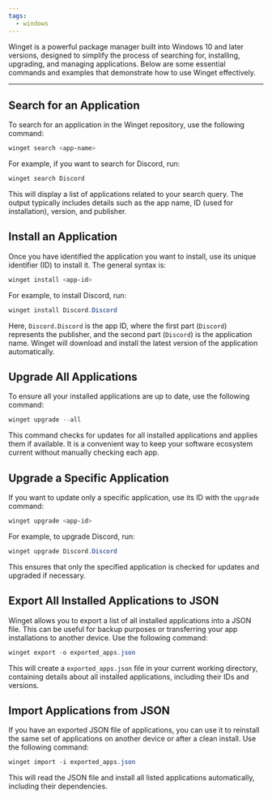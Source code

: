 ```yaml
---
tags:
  - windows
---
```


Winget is a powerful package manager built into Windows 10 and later versions, designed to simplify the process of searching for, installing, upgrading, and managing applications. Below are some essential commands and examples that demonstrate how to use Winget effectively.  

---

## **Search for an Application**  
To search for an application in the Winget repository, use the following command:  

```powershell
winget search <app-name>
```  

For example, if you want to search for Discord, run:  

```powershell
winget search Discord
```  

This will display a list of applications related to your search query. The output typically includes details such as the app name, ID (used for installation), version, and publisher.  

## **Install an Application**  
Once you have identified the application you want to install, use its unique identifier (ID) to install it. The general syntax is:  

```powershell
winget install <app-id>
```  

For example, to install Discord, run:  

```powershell
winget install Discord.Discord
```  

Here, `Discord.Discord` is the app ID, where the first part (`Discord`) represents the publisher, and the second part (`Discord`) is the application name. Winget will download and install the latest version of the application automatically.  

## **Upgrade All Applications**  
To ensure all your installed applications are up to date, use the following command:  

```powershell
winget upgrade --all
```  

This command checks for updates for all installed applications and applies them if available. It is a convenient way to keep your software ecosystem current without manually checking each app.  

## **Upgrade a Specific Application**  
If you want to update only a specific application, use its ID with the `upgrade` command:  

```powershell
winget upgrade <app-id>
```  

For example, to upgrade Discord, run:  

```powershell
winget upgrade Discord.Discord
```  

This ensures that only the specified application is checked for updates and upgraded if necessary.  

## **Export All Installed Applications to JSON**  
Winget allows you to export a list of all installed applications into a JSON file. This can be useful for backup purposes or transferring your app installations to another device. Use the following command:  

```powershell
winget export -o exported_apps.json
```  

This will create a `exported_apps.json` file in your current working directory, containing details about all installed applications, including their IDs and versions.  

## **Import Applications from JSON**  
If you have an exported JSON file of applications, you can use it to reinstall the same set of applications on another device or after a clean install. Use the following command:  

```powershell
winget import -i exported_apps.json
```  

This will read the JSON file and install all listed applications automatically, including their dependencies. 

